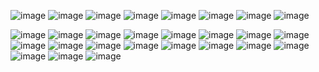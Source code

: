 ![image](https://64.media.tumblr.com/040f65084a275e88c79cf3ba5a4a6c25/1efb4a597db07ff3-ee/s1280x1920/bafa61fd74cc6ea2c0d0bdcb3b998e4db1f5da91.pnj)
![image](https://64.media.tumblr.com/32a118e6bc4a6d2c809e2fece8cd2bac/494a81bcf21fbe47-2c/s1280x1920/05feeec8d8449846c1620d4e05eb386fe3ad23a2.pnj)
![image](https://64.media.tumblr.com/244382f4f10f8119b6ee44e3c0707c31/57ea133d8765bcb3-3d/s250x400/d3274808d28e4a1be4718bd87eab12461a090f5c.gifv) ![image](https://64.media.tumblr.com/abbb0ae24ea26cc51351359e8e601bca/57ea133d8765bcb3-06/s250x400/04bb2c969577009c2516fc8940c5fa4ba33f2329.gifv) ![image](https://64.media.tumblr.com/65ad5f0e373bb2c535abb5d77b726504/27fd15063e81f2e1-10/s250x400/60c2156e91f7bfdd1ddaaa886549f1c02b7ab9a7.gifv) ![image](https://i.imgur.com/KaYSHbx.gif) ![image](https://64.media.tumblr.com/747fb30e2773c56a5c82d88938889e99/b3e2a120a5f9ff9e-89/s250x400/ef3c39b78eac338db23d7f70cda9c0b900cd1b0a.gifv) ![image](https://64.media.tumblr.com/a6fb8e2098263fbb2f1fd35fc7d67227/b3e2a120a5f9ff9e-09/s250x400/252e8fd9e3e9fd8cf3c11a31bb595954640c01f6.gifv)

![image](https://images-wixmp-ed30a86b8c4ca887773594c2.wixmp.com/f/154a210e-d0aa-4a54-92dc-ba074eeafda8/dc59fc8-d12a1f65-8d42-4ab6-ac81-08f4a2ac47a6.gif?token=eyJ0eXAiOiJKV1QiLCJhbGciOiJIUzI1NiJ9.eyJzdWIiOiJ1cm46YXBwOjdlMGQxODg5ODIyNjQzNzNhNWYwZDQxNWVhMGQyNmUwIiwiaXNzIjoidXJuOmFwcDo3ZTBkMTg4OTgyMjY0MzczYTVmMGQ0MTVlYTBkMjZlMCIsIm9iaiI6W1t7InBhdGgiOiJcL2ZcLzE1NGEyMTBlLWQwYWEtNGE1NC05MmRjLWJhMDc0ZWVhZmRhOFwvZGM1OWZjOC1kMTJhMWY2NS04ZDQyLTRhYjYtYWM4MS0wOGY0YTJhYzQ3YTYuZ2lmIn1dXSwiYXVkIjpbInVybjpzZXJ2aWNlOmZpbGUuZG93bmxvYWQiXX0.I7e0JQNs1abwYxUdPR82fOgrG_iOWXQc98MwaAAfMdI)
![image](https://images-wixmp-ed30a86b8c4ca887773594c2.wixmp.com/f/8a09be93-97f3-4bf6-98b5-9f1d2e0386f3/d65hy3v-cf77f02c-efc8-40ee-9e93-a125564e1797.gif?token=eyJ0eXAiOiJKV1QiLCJhbGciOiJIUzI1NiJ9.eyJzdWIiOiJ1cm46YXBwOjdlMGQxODg5ODIyNjQzNzNhNWYwZDQxNWVhMGQyNmUwIiwiaXNzIjoidXJuOmFwcDo3ZTBkMTg4OTgyMjY0MzczYTVmMGQ0MTVlYTBkMjZlMCIsIm9iaiI6W1t7InBhdGgiOiJcL2ZcLzhhMDliZTkzLTk3ZjMtNGJmNi05OGI1LTlmMWQyZTAzODZmM1wvZDY1aHkzdi1jZjc3ZjAyYy1lZmM4LTQwZWUtOWU5My1hMTI1NTY0ZTE3OTcuZ2lmIn1dXSwiYXVkIjpbInVybjpzZXJ2aWNlOmZpbGUuZG93bmxvYWQiXX0.2cszs0YEqid6FNRmlU15VYh4-gcAihsqSz5iKCSRivo) ![image](https://64.media.tumblr.com/9b02a729bb2151bb023d7e45b889451f/7a5d8c625d8a6b47-fe/s100x200/58c91bc8c8d93cf2f90cd21b513474e7fcb01539.gifv) ![image](https://64.media.tumblr.com/8fb48e8ad5aef77efef9a3ab42b96242/7a5d8c625d8a6b47-7a/s100x200/198ac6c283b12d3fd62e54609182e1ac70e4f4f7.gifv) ![image](https://images-wixmp-ed30a86b8c4ca887773594c2.wixmp.com/f/8a09be93-97f3-4bf6-98b5-9f1d2e0386f3/d6o16b1-039929a0-f5ac-4290-b3c8-40c828490f4c.gif?token=eyJ0eXAiOiJKV1QiLCJhbGciOiJIUzI1NiJ9.eyJzdWIiOiJ1cm46YXBwOjdlMGQxODg5ODIyNjQzNzNhNWYwZDQxNWVhMGQyNmUwIiwiaXNzIjoidXJuOmFwcDo3ZTBkMTg4OTgyMjY0MzczYTVmMGQ0MTVlYTBkMjZlMCIsIm9iaiI6W1t7InBhdGgiOiJcL2ZcLzhhMDliZTkzLTk3ZjMtNGJmNi05OGI1LTlmMWQyZTAzODZmM1wvZDZvMTZiMS0wMzk5MjlhMC1mNWFjLTQyOTAtYjNjOC00MGM4Mjg0OTBmNGMuZ2lmIn1dXSwiYXVkIjpbInVybjpzZXJ2aWNlOmZpbGUuZG93bmxvYWQiXX0.nQm60UDlbPf4wgAG-waI1q9AwmNeQCrnj6tJ-3y8pSs) ![image](https://64.media.tumblr.com/c61fa8c556e8052887fa97122d3834d9/d9f33559b7d76b91-f2/s100x200/e9637adfa1fc0c4573d6f09c889e81fe288bf446.gif) ![image](https://64.media.tumblr.com/447c9967884b369047a0df9bd1b390c9/tumblr_pwtcyvr4Kh1xbgu08o1_100.pnj) ![image](https://64.media.tumblr.com/f79e68e4548786c1395dcba27ef1c36a/tumblr_pwtcyvr4Kh1xbgu08o2_100.pnj) ![image](https://64.media.tumblr.com/8ef6d8e6c69c6965ac635fe9293d7d64/1a6c89cf5b056690-55/s100x200/4a38ca1e2b0df1f5e9d747248edf57aaf87678ac.gifv) ![image](https://64.media.tumblr.com/0246925998921b9f6bd062b896fdcb79/1a6c89cf5b056690-e1/s100x200/4293141122ad1139ab7cb5d28c8c788e5c6b022c.pnj) ![image](https://64.media.tumblr.com/786ba80307c24de2bc726678402376a6/c85329be8e2d5b80-c4/s100x200/c73e9f6f2e0e367e61643f1ff8d015d2b6156bb3.pnj) ![image](https://64.media.tumblr.com/ad0ce058b83ff08d31e4443d1ead7fdd/82cbe80162d49e68-7d/s100x200/c91042fa2726981ddda9b707451b32659ce7e4a9.pnj) ![image](https://64.media.tumblr.com/a44dd73849d418ae997cb62df1279164/82cbe80162d49e68-92/s100x200/e2ffbd1dd1ccdb51c76ded03ea8e9320f87eca6c.pnj) ![image](https://64.media.tumblr.com/a9ab5fd16eca10d30bfe982d2a739601/6734a647c2e882b7-ba/s100x200/3391bce1393c934e0ca018f078c4b80151e16e69.gifv) ![image](https://64.media.tumblr.com/83e99482bbc6d89318ecbbc56717d7a3/511b0a67f5f891f6-6f/s100x200/68a3ad73f031dbb4635e083e49b4e0b40f1b1898.gifv) ![image](https://images-wixmp-ed30a86b8c4ca887773594c2.wixmp.com/f/7dce0182-7fe6-4cb3-a10d-07ed281e51f3/d1vla3m-084cd0a3-6c0f-40b3-8b3a-8c7c649b2835.png?token=eyJ0eXAiOiJKV1QiLCJhbGciOiJIUzI1NiJ9.eyJzdWIiOiJ1cm46YXBwOjdlMGQxODg5ODIyNjQzNzNhNWYwZDQxNWVhMGQyNmUwIiwiaXNzIjoidXJuOmFwcDo3ZTBkMTg4OTgyMjY0MzczYTVmMGQ0MTVlYTBkMjZlMCIsIm9iaiI6W1t7InBhdGgiOiJcL2ZcLzdkY2UwMTgyLTdmZTYtNGNiMy1hMTBkLTA3ZWQyODFlNTFmM1wvZDF2bGEzbS0wODRjZDBhMy02YzBmLTQwYjMtOGIzYS04YzdjNjQ5YjI4MzUucG5nIn1dXSwiYXVkIjpbInVybjpzZXJ2aWNlOmZpbGUuZG93bmxvYWQiXX0.DbvzVX9xzAzWmAusVVZruUlIRSB4PvwMy_2doe3DQbs) ![image](https://images-wixmp-ed30a86b8c4ca887773594c2.wixmp.com/f/7dce0182-7fe6-4cb3-a10d-07ed281e51f3/d1vl9ol-3ea425b2-5a92-4f35-9ce7-fe6875e04c69.png?token=eyJ0eXAiOiJKV1QiLCJhbGciOiJIUzI1NiJ9.eyJzdWIiOiJ1cm46YXBwOjdlMGQxODg5ODIyNjQzNzNhNWYwZDQxNWVhMGQyNmUwIiwiaXNzIjoidXJuOmFwcDo3ZTBkMTg4OTgyMjY0MzczYTVmMGQ0MTVlYTBkMjZlMCIsIm9iaiI6W1t7InBhdGgiOiJcL2ZcLzdkY2UwMTgyLTdmZTYtNGNiMy1hMTBkLTA3ZWQyODFlNTFmM1wvZDF2bDlvbC0zZWE0MjViMi01YTkyLTRmMzUtOWNlNy1mZTY4NzVlMDRjNjkucG5nIn1dXSwiYXVkIjpbInVybjpzZXJ2aWNlOmZpbGUuZG93bmxvYWQiXX0.Ys11EcpoFEzhUMXbTqxBDZznlJ4B70-i4PxCSAilCXo) ![image](https://images-wixmp-ed30a86b8c4ca887773594c2.wixmp.com/f/b9459651-1820-445a-b0ab-39dcfac31f08/d1b86tt-9afe1369-45ae-46f9-a832-acab65af4d82.png?token=eyJ0eXAiOiJKV1QiLCJhbGciOiJIUzI1NiJ9.eyJzdWIiOiJ1cm46YXBwOjdlMGQxODg5ODIyNjQzNzNhNWYwZDQxNWVhMGQyNmUwIiwiaXNzIjoidXJuOmFwcDo3ZTBkMTg4OTgyMjY0MzczYTVmMGQ0MTVlYTBkMjZlMCIsIm9iaiI6W1t7InBhdGgiOiJcL2ZcL2I5NDU5NjUxLTE4MjAtNDQ1YS1iMGFiLTM5ZGNmYWMzMWYwOFwvZDFiODZ0dC05YWZlMTM2OS00NWFlLTQ2ZjktYTgzMi1hY2FiNjVhZjRkODIucG5nIn1dXSwiYXVkIjpbInVybjpzZXJ2aWNlOmZpbGUuZG93bmxvYWQiXX0.WJM6Ffr-BXXBdvQfjQmLKLAD0NXlR6bPnE9XGf7fGwE) ![image](https://images-wixmp-ed30a86b8c4ca887773594c2.wixmp.com/f/e2cab113-532d-45fb-a063-aeb3ae124643/d2g92d5-da3c91b3-6678-4644-87a6-2f2e4b464e0a.gif?token=eyJ0eXAiOiJKV1QiLCJhbGciOiJIUzI1NiJ9.eyJzdWIiOiJ1cm46YXBwOjdlMGQxODg5ODIyNjQzNzNhNWYwZDQxNWVhMGQyNmUwIiwiaXNzIjoidXJuOmFwcDo3ZTBkMTg4OTgyMjY0MzczYTVmMGQ0MTVlYTBkMjZlMCIsIm9iaiI6W1t7InBhdGgiOiJcL2ZcL2UyY2FiMTEzLTUzMmQtNDVmYi1hMDYzLWFlYjNhZTEyNDY0M1wvZDJnOTJkNS1kYTNjOTFiMy02Njc4LTQ2NDQtODdhNi0yZjJlNGI0NjRlMGEuZ2lmIn1dXSwiYXVkIjpbInVybjpzZXJ2aWNlOmZpbGUuZG93bmxvYWQiXX0.OHxD6HU1CyeIcPJFNdkPWOVAxD3n1d_CoTeTso6cBB0)
